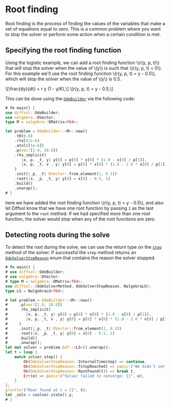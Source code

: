 # Root finding

Root finding is the process of finding the values of the variables that make a set of equations equal to zero. This is a common problem where you want to
stop the solver or perform some action when a certain condition is met. 

## Specifying the root finding function

Using the logistic example, we can add a root finding function \\(r(y, p, t)\\) that will stop the solver when the value of \\(y\\) is such that \\(r(y, p, t) = 0\\).
For this example we'll use the root finding function \\(r(y, p, t) = y - 0.5\\), which will stop the solver when the value of \\(y\\) is 0.5.


\\[\frac{dy}{dt} = r y (1 - y/K),\\] 
\\[r(y, p, t) = y - 0.5,\\]

This can be done using the [`OdeBuilder`](https://docs.rs/diffsol/latest/diffsol/ode_solver/builder/struct.OdeBuilder.html) via the following code:

```rust
# fn main() {
use diffsol::OdeBuilder;
use nalgebra::DVector;
type M = nalgebra::DMatrix<f64>;

let problem = OdeBuilder::<M>::new()
    .t0(0.0)
    .rtol(1e-6)
    .atol([1e-6])
    .p(vec![1.0, 10.0])
    .rhs_implicit(
       |x, p, _t, y| y[0] = p[0] * x[0] * (1.0 - x[0] / p[1]),
       |x, p, _t, v , y| y[0] = p[0] * v[0] * (1.0 - 2.0 * x[0] / p[1]),
    )
    .init(|_p, _t| DVector::from_element(1, 0.1))
    .root(|x, _p, _t, y| y[0] = x[0] - 0.5, 1)
    .build()
    .unwrap();
# }
```

here we have added the root finding function \\(r(y, p, t) = y - 0.5\\), and also let Diffsol know that we have one root function by passing `1` as the last argument to the `root` method.
If we had specified more than one root function, the solver would stop when any of the root functions are zero.

## Detecting roots during the solve

To detect the root during the solve, we can use the return type on the [`step`](https://docs.rs/diffsol/latest/diffsol/ode_solver/method/trait.OdeSolverMethod.html#tymethod.step) method of the solver. 
If successful the `step` method returns an [`OdeSolverStopReason`](https://docs.rs/diffsol/latest/diffsol/ode_solver/method/enum.OdeSolverStopReason.html) enum that contains the reason the solver stopped.


```rust
# fn main() {
# use diffsol::OdeBuilder;
# use nalgebra::DVector;
# type M = nalgebra::DMatrix<f64>;
use diffsol::{OdeSolverMethod, OdeSolverStopReason, NalgebraLU};
type LS = NalgebraLU<f64>;

# let problem = OdeBuilder::<M>::new()
#     .p(vec![1.0, 10.0])
#     .rhs_implicit(
#        |x, p, _t, y| y[0] = p[0] * x[0] * (1.0 - x[0] / p[1]),
#        |x, p, _t, v , y| y[0] = p[0] * v[0] * (1.0 - 2.0 * x[0] / p[1]),
#     )
#     .init(|_p, _t| DVector::from_element(1, 0.1))
#     .root(|x, _p, _t, y| y[0] = x[0] - 0.5, 1)
#     .build()
#     .unwrap();
let mut solver = problem.bdf::<LS>().unwrap();
let t = loop {
    match solver.step() {
        Ok(OdeSolverStopReason::InternalTimestep) => continue,
        Ok(OdeSolverStopReason::TstopReached) => panic!("We didn't set a stop time"),
        Ok(OdeSolverStopReason::RootFound(t)) => break t,
        Err(e) => panic!("Solver failed to converge: {}", e),
    }
};
println!("Root found at t = {}", t);
let _soln = &solver.state().y;
# }
```

